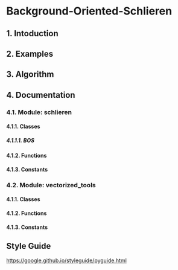 # Background-Oriented-Schlieren

## 1. Intoduction

## 2. Examples

## 3. Algorithm

## 4. Documentation

### 4.1. Module: schlieren

#### 4.1.1. Classes

##### 4.1.1.1. BOS

#### 4.1.2. Functions

#### 4.1.3. Constants

### 4.2. Module: vectorized_tools

#### 4.1.1. Classes

#### 4.1.2. Functions

#### 4.1.3. Constants

## Style Guide
https://google.github.io/styleguide/pyguide.html